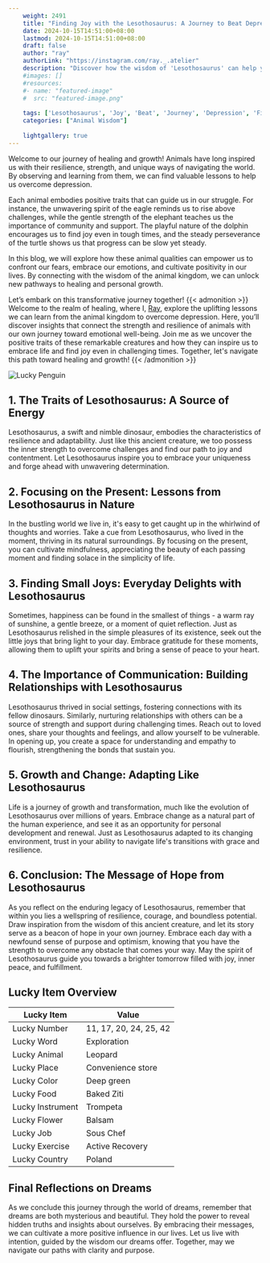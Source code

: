 ```yaml
---
    weight: 2491
    title: "Finding Joy with the Lesothosaurus: A Journey to Beat Depression"  # Assuming 'title' column exists
    date: 2024-10-15T14:51:00+08:00
    lastmod: 2024-10-15T14:51:00+08:00
    draft: false
    author: "ray"
    authorLink: "https://instagram.com/ray._.atelier"
    description: "Discover how the wisdom of 'Lesothosaurus' can help you overcome depression and find joy in your life journey."
    #images: []
    #resources:
    #- name: "featured-image"
    #  src: "featured-image.png"
    
    tags: ['Lesothosaurus', 'Joy', 'Beat', 'Journey', 'Depression', 'Finding']
    categories: ["Animal Wisdom"]
    
    lightgallery: true
---
```

    
Welcome to our journey of healing and growth! Animals have long inspired us with their resilience, strength, and unique ways of navigating the world. By observing and learning from them, we can find valuable lessons to help us overcome depression.

Each animal embodies positive traits that can guide us in our struggle. For instance, the unwavering spirit of the eagle reminds us to rise above challenges, while the gentle strength of the elephant teaches us the importance of community and support. The playful nature of the dolphin encourages us to find joy even in tough times, and the steady perseverance of the turtle shows us that progress can be slow yet steady.

In this blog, we will explore how these animal qualities can empower us to confront our fears, embrace our emotions, and cultivate positivity in our lives. By connecting with the wisdom of the animal kingdom, we can unlock new pathways to healing and personal growth.

Let’s embark on this transformative journey together!
{{< admonition >}}
Welcome to the realm of healing, where I, [Ray](https://instagram.com/ray._.atelier), explore the uplifting lessons we can learn from the animal kingdom to overcome depression. Here, you’ll discover insights that connect the strength and resilience of animals with our own journey toward emotional well-being. Join me as we uncover the positive traits of these remarkable creatures and how they can inspire us to embrace life and find joy even in challenging times. Together, let's navigate this path toward healing and growth!
{{< /admonition >}}

![Lucky Penguin](https://cdn.pixabay.com/photo/2024/09/07/02/34/penguins-9028827_1280.jpg "Lucky Penguin")

## 1. The Traits of Lesothosaurus: A Source of Energy
Lesothosaurus, a swift and nimble dinosaur, embodies the characteristics of resilience and adaptability. Just like this ancient creature, we too possess the inner strength to overcome challenges and find our path to joy and contentment. Let Lesothosaurus inspire you to embrace your uniqueness and forge ahead with unwavering determination.

## 2. Focusing on the Present: Lessons from Lesothosaurus in Nature
In the bustling world we live in, it's easy to get caught up in the whirlwind of thoughts and worries. Take a cue from Lesothosaurus, who lived in the moment, thriving in its natural surroundings. By focusing on the present, you can cultivate mindfulness, appreciating the beauty of each passing moment and finding solace in the simplicity of life.

## 3. Finding Small Joys: Everyday Delights with Lesothosaurus
Sometimes, happiness can be found in the smallest of things - a warm ray of sunshine, a gentle breeze, or a moment of quiet reflection. Just as Lesothosaurus relished in the simple pleasures of its existence, seek out the little joys that bring light to your day. Embrace gratitude for these moments, allowing them to uplift your spirits and bring a sense of peace to your heart.

## 4. The Importance of Communication: Building Relationships with Lesothosaurus
Lesothosaurus thrived in social settings, fostering connections with its fellow dinosaurs. Similarly, nurturing relationships with others can be a source of strength and support during challenging times. Reach out to loved ones, share your thoughts and feelings, and allow yourself to be vulnerable. In opening up, you create a space for understanding and empathy to flourish, strengthening the bonds that sustain you.

## 5. Growth and Change: Adapting Like Lesothosaurus
Life is a journey of growth and transformation, much like the evolution of Lesothosaurus over millions of years. Embrace change as a natural part of the human experience, and see it as an opportunity for personal development and renewal. Just as Lesothosaurus adapted to its changing environment, trust in your ability to navigate life's transitions with grace and resilience.

## 6. Conclusion: The Message of Hope from Lesothosaurus
As you reflect on the enduring legacy of Lesothosaurus, remember that within you lies a wellspring of resilience, courage, and boundless potential. Draw inspiration from the wisdom of this ancient creature, and let its story serve as a beacon of hope in your own journey. Embrace each day with a newfound sense of purpose and optimism, knowing that you have the strength to overcome any obstacle that comes your way. May the spirit of Lesothosaurus guide you towards a brighter tomorrow filled with joy, inner peace, and fulfillment.


## Lucky Item Overview
| Lucky Item          | Value              |
|---------------|--------------------|
| Lucky Number        | 11, 17, 20, 24, 25, 42  |
| Lucky Word          | Exploration |
| Lucky Animal        | Leopard |
| Lucky Place         | Convenience store     |
| Lucky Color         | Deep green     |
| Lucky Food          | Baked Ziti      |
| Lucky Instrument    | Trompeta |
| Lucky Flower        | Balsam    |
| Lucky Job           | Sous Chef       |
| Lucky Exercise      | Active Recovery  |
| Lucky Country       | Poland    |


##  Final Reflections on Dreams

As we conclude this journey through the world of dreams, remember that dreams are both mysterious and beautiful. They hold the power to reveal hidden truths and insights about ourselves. By embracing their messages, we can cultivate a more positive influence in our lives. Let us live with intention, guided by the wisdom our dreams offer. Together, may we navigate our paths with clarity and purpose.
